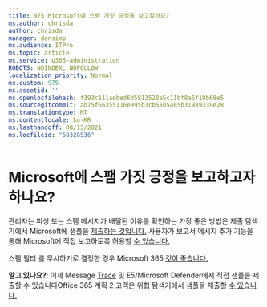 ```yaml
---
title: 975 Microsoft에 스팸 거짓 긍정을 보고할까요?
ms.author: chrisda
author: chrisda
manager: dansimp
ms.audience: ITPro
ms.topic: article
ms.service: o365-administration
ROBOTS: NOINDEX, NOFOLLOW
localization_priority: Normal
ms.custom: 975
ms.assetid: ''
ms.openlocfilehash: f393c111aebed6d5813528a5c11bf8a6f18b68e5
ms.sourcegitcommit: ab75f66355116e995b3cb5505465b31989339e28
ms.translationtype: MT
ms.contentlocale: ko-KR
ms.lasthandoff: 08/13/2021
ms.locfileid: "58328536"
---
```

# <a name="would-you-like-to-report-a-spam-false-positive-to-microsoft"></a>Microsoft에 스팸 가짓 긍정을 보고하고자 하나요?

관리자는 피싱 또는 스팸 메시지가 배달된 이유를 확인하는 가장 좋은 방법은 제출 탐색기에서 Microsoft에 샘플을 [제출하는 것입니다.](https://protection.office.com/reportsubmission) 사용자가 보고서 메시지 추가 기능을 통해 Microsoft에 직접 보고하도록 허용할 [수 있습니다.](https://appsource.microsoft.com/product/office/WA104381180?src=office&tab=Overview)

스팸 필터 를 무시하기로 결정한 경우 Microsoft 365 [것이 좋습니다.](https://docs.microsoft.com/exchange/troubleshoot/antispam/cautions-against-bypassing-spam-filters)

**알고 있나요?**: 이제 Message [Trace](https://protection.office.com/messagetrace) 및 E5/Microsoft Defender에서 직접 샘플을 제출할 수 있습니다Office 365 계획 2 고객은 위협 탐색기에서 샘플을 제출할 [수 있습니다.](https://docs.microsoft.com/microsoft-365/security/office-365-security/threat-explorer)
